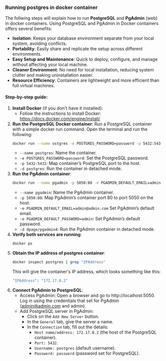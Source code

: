 ### Running postgres in docker container
The follwing steps will explain how to run **PostgreSQL** and **PgAdmin** (web) in docker containers.
Using PostgreSQL and PgAdmin in Docker containers offers several benefits:

- **Isolation**: Keeps your database environment separate from your local system, avoiding conflicts.
- **Portability**: Easily share and replicate the setup across different environments.
- **Easy Setup and Maintenance**: Quick to deploy, configure, and manage without affecting your local machine.
- **Cleaner Environment**: No need for local installation, reducing system clutter and making uninstallation easier.
- **Resource Efficiency**: Containers are lightweight and more efficient than full virtual machines.

#### Step-by-step guide:
1. **Install Docker** (if you don't have it installed):
     - Follow the instructions to install Docker: https://docs.docker.com/engine/install/
2. **Run the PostgreSQL Docker container**: Run a PostgreSQL container with a simple docker run command. Open the terminal and run the following:
   ```bash
   docker run --name ostgres -e POSTGRES_PASSWORD=password -p 5432:5432 -d postgres
   ```
   - `--name postgres`: Name the container.
   - `-e POSTGRES_PASSWORD=password`: Set the PostgreSQL password.
   - `-p 5432:5432`: Map container’s PostgreSQL port to the host.
   - `-d postgres`: Run the container in detached mode.
3. **Run the PgAdmin container**:
   ```bash
   docker run --name pgadmin -p 5050:80 -e PGADMIN_DEFAULT_EMAIL=admin@admin.com -e PGADMIN_DEFAULT_PASSWORD=admin -d dpage/pgadmin4
   ```
   - `--name pgadmin`: Name the PgAdmin container.
   - `-p 5050:80`: Map PgAdmin’s container port 80 to port 5050 on the host.
   - `-e PGADMIN_DEFAULT_EMAIL=admin@admin.com` Set PgAdmin’s default email.
   - `-e PGADMIN_DEFAULT_PASSWORD=admin`: Set PgAdmin’s default password.
   - `-d dpage/pgadmin4`: Run the PgAdmin container in detached mode.
4. **Verify both services are running**:
   ```bash
   docker ps
   ```
5. **Obtain the IP address of postgres container**:
    ```bash
    docker inspect postgres | grep "IPAddress"
    ```
    This will give the container's IP address, which looks something like this:
   ```bash
   "IPAddress": "172.17.0.2"
   ```
7. **Connect PgAdmin to PostgreSQL**:
   - Access PgAdmin: Open a browser and go to http://localhost:5050. Log in using the credentials that set for PgAdmin (admin@admin.com and admin).
   - Add PostgreSQL server in PgAdmin:
     - Click on the `Add New Server` button.
     - In the `General` tab, give the server a name.
     - In the `Connection` tab, fill out the details:
       - `Host name/address: 172.17.0.2` (the host of the PostgreSQL container).
       - `Port: 5432`.
       - `Username: postgres` (default username).
       - `Password: password` (password set for PostgreSQL).
   
